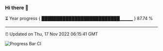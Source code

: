 ### Hi there 👋

⏳ Year progress { ██████████████████████████▁▁▁▁ } 87.74 %

---

⏰ Updated on Thu, 17 Nov 2022 06:15:41 GMT

![Progress Bar CI](https://github.com/liununu/liununu/workflows/Progress%20Bar%20CI/badge.svg)
